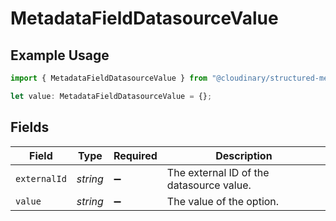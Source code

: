 # MetadataFieldDatasourceValue

## Example Usage

```typescript
import { MetadataFieldDatasourceValue } from "@cloudinary/structured-metadata/models/components";

let value: MetadataFieldDatasourceValue = {};
```

## Fields

| Field                                    | Type                                     | Required                                 | Description                              |
| ---------------------------------------- | ---------------------------------------- | ---------------------------------------- | ---------------------------------------- |
| `externalId`                             | *string*                                 | :heavy_minus_sign:                       | The external ID of the datasource value. |
| `value`                                  | *string*                                 | :heavy_minus_sign:                       | The value of the option.                 |